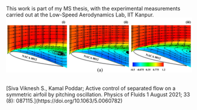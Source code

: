 This work is part of my MS thesis, with the experimental measurements carried out at the Low-Speed Aerodynamics Lab, IIT Kanpur.<br />
![Model](https://github.com/siva-viknesh/Experiments_Pitching_Airfoil/blob/main/Pressure_Measurements/Figure.jpeg)

<br />
[Siva Viknesh S., Kamal Poddar; Active control of separated flow on a symmetric airfoil by pitching oscillation. Physics of Fluids 1 August 2021; 33 (8): 087115.](https://doi.org/10.1063/5.0060782)
